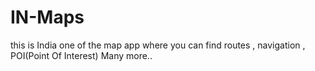 # IN-Maps
this is India one of the map app where you can find routes , navigation , POI(Point Of Interest) Many more..
